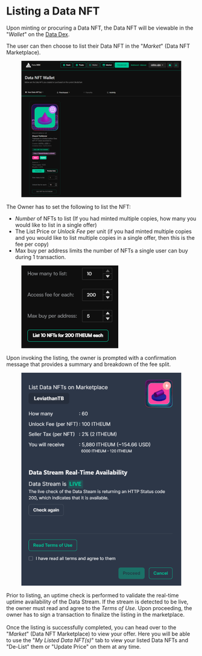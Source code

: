 # Listing a Data NFT

Upon minting or procuring a Data NFT, the Data NFT will be viewable in the "_Wallet_" on the [Data Dex](https://datadex.itheum.io/).

The user can then choose to list their Data NFT in the "_Market_" (Data NFT Marketplace).

<figure><img src="../../.gitbook/assets/wallet (2).png" alt=""><figcaption></figcaption></figure>

The Owner has to set the following to list the NFT:

* _Number_ of NFTs to list (If you had minted multiple copies, how many you would like to list in a single offer)
* The List Price or _Unlock Fee_ per unit (if you had minted multiple copies and you would like to list multiple copies in a single offer, then this is the fee per copy)
* Max buy per address limits the number of NFTs a single user can buy during 1 transaction.

<figure><img src="../../.gitbook/assets/image (1) (1) (1) (1) (1) (1) (1) (1) (1) (1) (1) (1) (1) (1) (1).png" alt=""><figcaption></figcaption></figure>

Upon invoking the listing, the owner is prompted with a confirmation message that provides a summary and breakdown of the fee split.

<figure><img src="../../.gitbook/assets/image (47).png" alt=""><figcaption></figcaption></figure>

Prior to listing, an uptime check is performed to validate the real-time uptime availability of the Data Stream. If the stream is detected to be live, the owner must read and agree to the _Terms of Use_. Upon proceeding, the owner has to sign a transaction to finalize the listing in the marketplace.\
\
Once the listing is successfully completed, you can head over to the "_Market_" (Data NFT Marketplace) to view your offer. Here you will be able to use the "_My Listed Data NFT(s)_" tab to view your listed Data NFTs and "De-List" them or "Update Price" on them at any time.&#x20;
